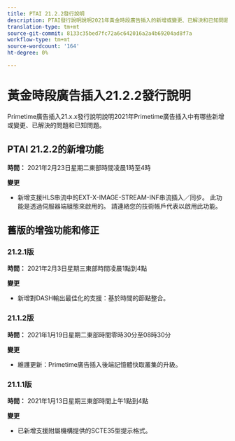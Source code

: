 ```yaml
---
title: PTAI 21.2.2發行說明
description: PTAI發行說明說明2021年黃金時段廣告插入的新增或變更、已解決和已知問題。
translation-type: tm+mt
source-git-commit: 8133c35bed7fc72a6c642016a2a4b69204ad8f7a
workflow-type: tm+mt
source-wordcount: '164'
ht-degree: 0%

---
```



# 黃金時段廣告插入21.2.2發行說明

Primetime廣告插入21.x.x發行說明說明2021年Primetime廣告插入中有哪些新增或變更、已解決的問題和已知問題。

## PTAI 21.2.2的新增功能

**時間：** 2021年2月23日星期二東部時間凌晨1時至4時

**變更**

* 新增支援HLS串流中的EXT-X-IMAGE-STREAM-INF串流插入／同步。 此功能是透過伺服器端組態來啟用的。 請連絡您的技術帳戶代表以啟用此功能。

## 舊版的增強功能和修正

### 21.2.1版

**時間：** 2021年2月3日星期三東部時間凌晨1點到4點

**變更**

* 新增對DASH輸出最佳化的支援：基於時間的節點整合。

### 21.1.2版

**時間：** 2021年1月19日星期二東部時間零時30分至08時30分

**變更**

* 維護更新：Primetime廣告插入後端記憶體快取叢集的升級。

### 21.1.1版

**時間：** 2021年1月13日星期三東部時間上午1點到4點

**變更**

* 已新增支援附屬機構提供的SCTE35型提示格式。